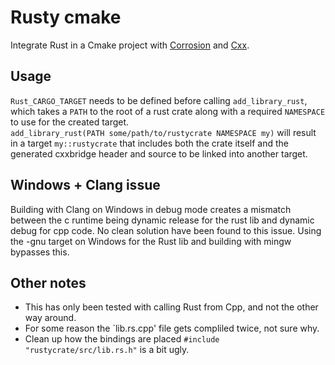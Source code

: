 # Rusty cmake

Integrate Rust in a Cmake project with [Corrosion](https://github.com/AndrewGaspar/corrosion) and [Cxx](https://github.com/dtolnay/cxx).

## Usage

`Rust_CARGO_TARGET` needs to be defined before calling `add_library_rust`, which takes a `PATH` to the root of a rust crate along with a required `NAMESPACE` to use for the created target.  
`add_library_rust(PATH some/path/to/rustycrate NAMESPACE my)` will result in a target `my::rustycrate` that includes both the crate itself and the generated cxxbridge header and source to be linked into another target.

## Windows + Clang issue

Building with Clang on Windows in debug mode creates a mismatch between the c runtime being dynamic release for the rust lib and dynamic debug for cpp code.
No clean solution have been found to this issue. Using the -gnu target on Windows for the Rust lib and building with mingw bypasses this.

## Other notes

- This has only been tested with calling Rust from Cpp, and not the other way around.
- For some reason the `lib.rs.cpp' file gets compliled twice, not sure why.
- Clean up how the bindings are placed `#include "rustycrate/src/lib.rs.h"` is a bit ugly.
